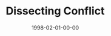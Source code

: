 ---
layout: message
category: message
series: "The Jagged Edge"
title: "Dissecting Conflict"
date: 1998-02-01-00-00
message_id: 456
---